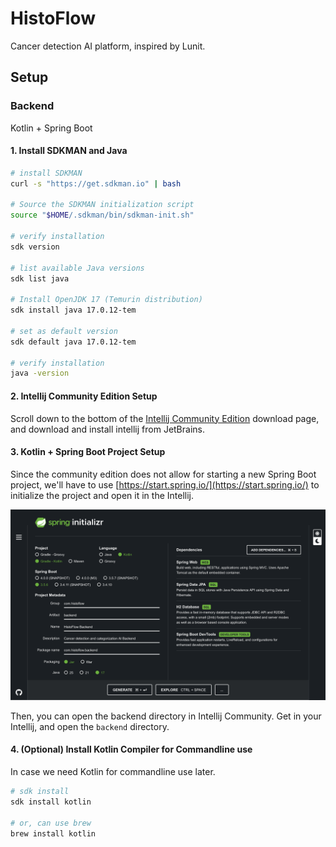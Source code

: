 # HistoFlow

Cancer detection AI platform, inspired by Lunit.

## Setup

### Backend

Kotlin + Spring Boot

#### 1. Install SDKMAN and Java

```bash
# install SDKMAN
curl -s "https://get.sdkman.io" | bash

# Source the SDKMAN initialization script
source "$HOME/.sdkman/bin/sdkman-init.sh"

# verify installation
sdk version

# list available Java versions
sdk list java

# Install OpenJDK 17 (Temurin distribution)
sdk install java 17.0.12-tem

# set as default version
sdk default java 17.0.12-tem

# verify installation
java -version
```

#### 2. Intellij Community Edition Setup

Scroll down to the bottom of the [Intellij Community Edition](https://www.jetbrains.com/idea/download/?section=mac) download page, and download and install intellij from JetBrains.

#### 3. Kotlin + Spring Boot Project Setup

Since the community edition does not allow for starting a new Spring Boot project, we'll have to use [https://start.spring.io/](https://start.spring.io/) to initialize the project and open it in the Intellij.

![screenshot](./assets/25-09-27-Spring-Initializr.png)

Then, you can open the backend directory in Intellij Community. Get in your Intellij, and open the `backend` directory.

#### 4. (Optional) Install Kotlin Compiler for Commandline use

In case we need Kotlin for commandline use later.

```bash
# sdk install
sdk install kotlin

# or, can use brew
brew install kotlin
```
